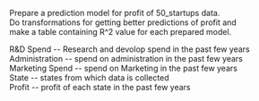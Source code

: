 Prepare a prediction model for profit of 50_startups data.<br>
Do transformations for getting better predictions of profit and<br>
make a table containing R^2 value for each prepared model.<br>

R&D Spend -- Research and devolop spend in the past few years<br>
Administration -- spend on administration in the past few years<br>
Marketing Spend -- spend on Marketing in the past few years<br>
State -- states from which data is collected<br>
Profit  -- profit of each state in the past few years<br>

